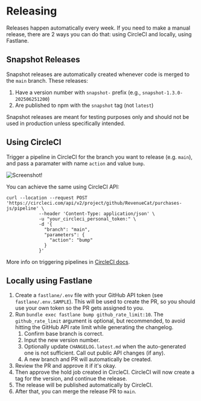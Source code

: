# Releasing
Releases happen automatically every week. If you need to make a manual release, there are 2 ways you can do that: using CircleCI and locally, using Fastlane.

## Snapshot Releases

Snapshot releases are automatically created whenever code is merged to the `main` branch. These releases:

1. Have a version number with `snapshot-` prefix (e.g., `snapshot-1.3.0-202506251200`)
2. Are published to npm with the `snapshot` tag (not `latest`)

Snapshot releases are meant for testing purposes only and should not be used in production unless specifically intended.


## Using CircleCI
Trigger a pipeline in CircleCI for the branch you want to release (e.g. `main`), and pass a paramater with name `action` and value `bump`.

![Screenshot!](https://user-images.githubusercontent.com/664544/191806930-07737e3d-8c44-4bfd-8cef-b471b72643a4.png "CircleCI screenshot")

You can achieve the same using CircleCI API:

```
curl --location --request POST 'https://circleci.com/api/v2/project/github/RevenueCat/purchases-js/pipeline' \
            --header 'Content-Type: application/json' \
            -u "your_circleci_personal_token:" \
            -d '{
              "branch": "main",
              "parameters": {
                "action": "bump"
              }
            }'
```

More info on triggering pipelines in [CircleCI docs](https://circleci.com/docs/triggers-overview).

## Locally using Fastlane
1. Create a `fastlane/.env` file with your GitHub API token (see `fastlane/.env.SAMPLE`). This will be used to create the PR, so you should use your own token so the PR gets assigned to you.
2. Run `bundle exec fastlane bump github_rate_limit:10`. The `github_rate_limit` argument is optional, but recommended, to avoid hitting the GitHub API rate limit while generating the changelog.
    1. Confirm base branch is correct.
    2. Input the new version number.
    3. Optionally update `CHANGELOG.latest.md` when the auto-generated one is not sufficient. Call out public API changes (if any).
    4. A new branch and PR will automatically be created.
3. Review the PR and approve it if it's okay.
4. Then approve the hold job created in CircleCI. CircleCI will now create a tag for the version, and continue the release.
5. The release will be published automatically by CircleCI.
6. After that, you can merge the release PR to `main`.